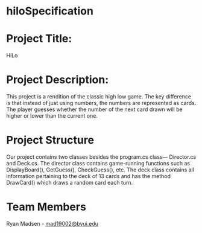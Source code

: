 
# hiloSpecification

# Project Title: 
  HiLo
  
# Project Description:
  This project is a rendition of the classic high low game. The key difference is that instead of just using numbers,
  the numbers are represented as cards. The player guesses whether the number of the next card drawn will be higher or lower than
  the current one.

# Project Structure
  Our project contains two classes besides the program.cs class— Director.cs and Deck.cs. The director class contains
  game-running functions such as DisplayBoard(), GetGuess(), CheckGuess(), etc. The deck class contains all information
  pertaining to the deck of 13 cards and has the method DrawCard() which draws a random card each turn. 

# Team Members
  Ryan Madsen - mad19002@byui.edu
